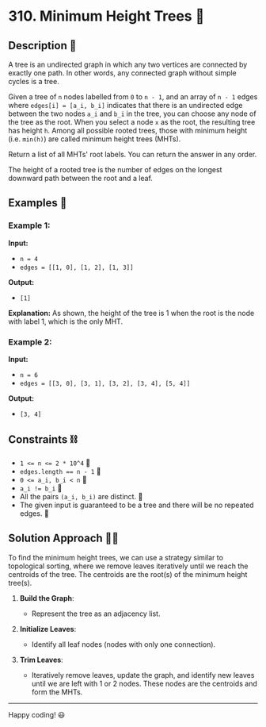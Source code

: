 # 310. Minimum Height Trees 🌳

## Description 📄
A tree is an undirected graph in which any two vertices are connected by exactly one path. In other words, any connected graph without simple cycles is a tree.

Given a tree of `n` nodes labelled from `0` to `n - 1`, and an array of `n - 1` edges where `edges[i] = [a_i, b_i]` indicates that there is an undirected edge between the two nodes `a_i` and `b_i` in the tree, you can choose any node of the tree as the root. When you select a node `x` as the root, the resulting tree has height `h`. Among all possible rooted trees, those with minimum height (i.e. `min(h)`) are called minimum height trees (MHTs).

Return a list of all MHTs' root labels. You can return the answer in any order.

The height of a rooted tree is the number of edges on the longest downward path between the root and a leaf.

## Examples 📝

### Example 1:
**Input:**
- `n = 4`
- `edges = [[1, 0], [1, 2], [1, 3]]`

**Output:**
- `[1]`

**Explanation:**
As shown, the height of the tree is 1 when the root is the node with label 1, which is the only MHT.

### Example 2:
**Input:**
- `n = 6`
- `edges = [[3, 0], [3, 1], [3, 2], [3, 4], [5, 4]]`

**Output:**
- `[3, 4]`

## Constraints ⛓️
- `1 <= n <= 2 * 10^4` 🔢
- `edges.length == n - 1` 🔢
- `0 <= a_i, b_i < n` 🔢
- `a_i != b_i` 🔢
- All the pairs `(a_i, b_i)` are distinct. 🔢
- The given input is guaranteed to be a tree and there will be no repeated edges. 🌳

## Solution Approach 🚀💡
To find the minimum height trees, we can use a strategy similar to topological sorting, where we remove leaves iteratively until we reach the centroids of the tree. The centroids are the root(s) of the minimum height tree(s).

1. **Build the Graph**:
   - Represent the tree as an adjacency list.

2. **Initialize Leaves**:
   - Identify all leaf nodes (nodes with only one connection).

3. **Trim Leaves**:
   - Iteratively remove leaves, update the graph, and identify new leaves until we are left with 1 or 2 nodes. These nodes are the centroids and form the MHTs.

---
Happy coding! 😃
